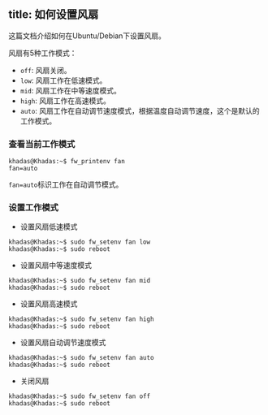 title: 如何设置风扇
---

这篇文档介绍如何在Ubuntu/Debian下设置风扇。

风扇有5种工作模式：
* `off`: 风扇关闭。
* `low`: 风扇工作在低速模式。
* `mid`: 风扇工作在中等速度模式。
* `high`: 风扇工作在高速模式。
* `auto`: 风扇工作在自动调节速度模式，根据温度自动调节速度，这个是默认的工作模式。

### 查看当前工作模式
```
khadas@Khadas:~$ fw_printenv fan
fan=auto
```
`fan=auto`标识工作在自动调节模式。

### 设置工作模式

* 设置风扇低速模式

```
khadas@Khadas:~$ sudo fw_setenv fan low
khadas@Khadas:~$ sudo reboot
```

* 设置风扇中等速度模式

```
khadas@Khadas:~$ sudo fw_setenv fan mid
khadas@Khadas:~$ sudo reboot
```
* 设置风扇高速模式

```
khadas@Khadas:~$ sudo fw_setenv fan high
khadas@Khadas:~$ sudo reboot
```

* 设置风扇自动调节速度模式

```
khadas@Khadas:~$ sudo fw_setenv fan auto
khadas@Khadas:~$ sudo reboot
```

* 关闭风扇

```
khadas@Khadas:~$ sudo fw_setenv fan off
khadas@Khadas:~$ sudo reboot
```
